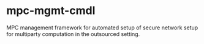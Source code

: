 # mpc-mgmt-cmdl
MPC management framework for automated setup of secure network setup for multiparty computation in the outsourced setting.
